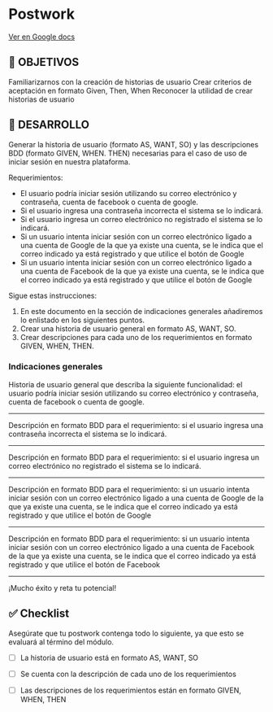 # Postwork

[Ver en Google docs](https://docs.google.com/document/d/1uo3UKMspJtSnYXzLH1piiU9k2MZ1b7NUiLHlOYSRbvY/edit?usp=sharing)


## 🎯 OBJETIVOS

Familiarizarnos con la creación de historias de usuario
Crear criterios de aceptación en formato Given, Then, When
Reconocer la utilidad de crear historias de usuario

## 🚀 DESARROLLO

Generar la historia de usuario (formato AS, WANT, SO) y las descripciones BDD (formato GIVEN, WHEN. THEN) necesarias para el caso de uso de iniciar sesión en nuestra plataforma.

Requerimientos:

- El usuario podría iniciar sesión utilizando su correo electrónico y contraseña, cuenta de facebook o cuenta de google.
- Si el usuario ingresa una contraseña incorrecta el sistema se lo indicará. 
- Si el usuario ingresa un correo electrónico no registrado  el sistema se lo indicará. 
- Si un usuario intenta iniciar sesión con un correo electrónico  ligado a una cuenta de Google de la que ya existe una cuenta, se le indica  que el correo indicado ya está registrado y que utilice el botón de Google
- Si un usuario intenta iniciar sesión con un correo electrónico  ligado a una cuenta de Facebook de la que ya existe una cuenta, se le indica  que el correo indicado ya está registrado y que utilice el botón de Google


Sigue estas instrucciones:

1. En este documento en la sección de indicaciones generales añadiremos lo enlistado en los siguientes puntos.
1. Crear una historia de usuario general en formato AS, WANT, SO.
1. Crear descripciones para cada uno de los requerimientos en formato GIVEN, WHEN, THEN.

### Indicaciones generales

Historia de usuario general que describa la siguiente funcionalidad: el usuario podría iniciar sesión utilizando su correo electrónico y contraseña, cuenta de facebook o cuenta de google.
_________________________________________________________________________________________________________________________________________________________________________________________________________________________________
Descripción en formato BDD para el requerimiento:  si el usuario ingresa una contraseña incorrecta el sistema se lo indicará.
_________________________________________________________________________________________________________________________________________________________________________________________________________________________________

Descripción en formato BDD para el requerimiento:  si el usuario ingresa un correo electrónico no registrado  el sistema se lo indicará.
_________________________________________________________________________________________________________________________________________________________________________________________________________________________________

Descripción en formato BDD para el requerimiento:  si un usuario intenta iniciar sesión con un correo electrónico  ligado a una cuenta de Google de la que ya existe una cuenta, se le indica  que el correo indicado ya está registrado y que utilice el botón de Google
_________________________________________________________________________________________________________________________________________________________________________________________________________________________________

Descripción en formato BDD para el requerimiento:  si un usuario intenta iniciar sesión con un correo electrónico  ligado a una cuenta de Facebook de la que ya existe una cuenta, se le indica  que el correo indicado ya está registrado y que utilice el botón de Facebook
_________________________________________________________________________________________________________________________________________________________________________________________________________________________________

¡Mucho éxito y reta tu potencial!


## ✅ Checklist 

Asegúrate que tu postwork contenga todo lo siguiente, ya que esto se evaluará al término del módulo.

-[ ] La historia de usuario está en formato AS, WANT, SO




-[ ] Se cuenta con la descripción de cada uno de los requerimientos




-[ ] Las descripciones de los requerimientos están en formato GIVEN, WHEN, THEN



















